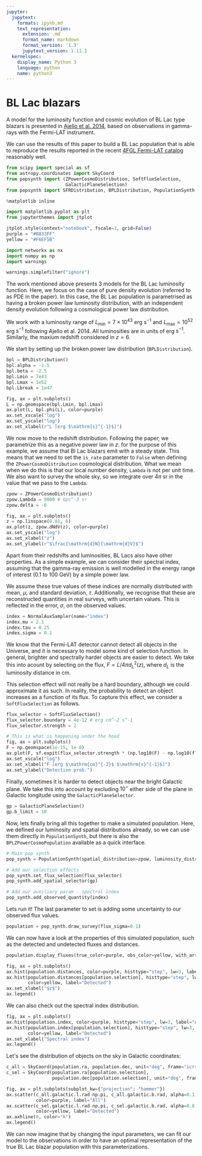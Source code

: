 ```yaml
---
jupyter:
  jupytext:
    formats: ipynb,md
    text_representation:
      extension: .md
      format_name: markdown
      format_version: '1.3'
      jupytext_version: 1.11.1
  kernelspec:
    display_name: Python 3
    language: python
    name: python3
---
```


# BL Lac blazars
A model for the luminosity function and cosmic evolution of BL Lac type blazars is presented in [Ajello et al. 2014](https://arxiv.org/abs/1310.0006), based on observations in gamma-rays with the Fermi-LAT instrument.

We can use the results of this paper to build a BL Lac population that is able to reproduce the results reported in the recent [4FGL Fermi-LAT catalog](https://arxiv.org/abs/1902.10045) reasonably well.

```python
from scipy import special as sf
from astropy.coordinates import SkyCoord
from popsynth import (ZPowerCosmoDistribution, SoftFluxSelection,
                      GalacticPlaneSelection)
from popsynth import SFRDistribution, BPLDistribution, PopulationSynth, NormalAuxSampler, AuxiliarySampler, HardFluxSelection

%matplotlib inline

import matplotlib.pyplot as plt
from jupyterthemes import jtplot

jtplot.style(context="notebook", fscale=1, grid=False)
purple = "#B833FF"
yellow = "#F6EF5B"

import networkx as nx
import numpy as np
import warnings

warnings.simplefilter("ignore")

```

The work mentioned above presents 3 models for the BL Lac luminosity function. Here, we focus on the case of pure density evolution (referred to as PDE in the paper). In this case, the BL Lac population is parametrised as having a broken power law luminosity distribution, with an independent density evolution following a cosmological power law distribution.

We work with a luminosity range of $L_\mathrm{min} = 7\times 10^{43}$ erg $\mathrm{s}^{-1}$ and $L_\mathrm{max} = 10^{52}$ erg $\mathrm{s}^{-1}$ following Ajello et al. 2014. All luminosities are in units of erg $\mathrm{s}^{-1}$. Similarly, the maxium redshift considered in $z=6$.

We start by setting up the broken power law distribution (`BPLDistribution`).

```python
bpl = BPLDistribution()
bpl.alpha = -1.5
bpl.beta = -2.5
bpl.Lmin = 7e43
bpl.Lmax = 1e52
bpl.Lbreak = 1e47

fig, ax = plt.subplots()
L = np.geomspace(bpl.Lmin, bpl.Lmax)
ax.plot(L, bpl.phi(L), color=purple)
ax.set_xscale("log")
ax.set_yscale("log")
ax.set_xlabel(r"L [erg $\mathrm{s}^{-1}$]")
```

We now move to the redshift distribution. Following the paper, we parametrize this as a negative power law in $z$. for the purpose of this example, we assume that Bl Lac blazars emit with a steady state. This means that we need to set the `is_rate` parameter to `False` when defining the `ZPowerCosmoDistribution` cosmological distribution. What we mean when we do this is that our local number density, `Lambda` is not per unit time. We also want to survey the whole sky, so we integrate over $4\pi$ sr in the value that we pass to the `Lambda`. 

```python
zpow = ZPowerCosmoDistribution()
zpow.Lambda = 9000 # Gpc^-3 sr 
zpow.delta = -6

fig, ax = plt.subplots()
z = np.linspace(0.01, 6)
ax.plot(z, zpow.dNdV(z), color=purple)
ax.set_yscale("log")
ax.set_xlabel("z")
ax.set_ylabel(r"$\frac{\mathrm{d}N}{\mathrm{d}V}$")
```

Apart from their redshifts and luminosities, BL Lacs also have other properties. As a simple example, we can consider their spectral index, assuming that the gamma-ray emission is well modelled in the energy range of interest (0.1 to 100 GeV) by a simple power law. 

We assume these true values of these indices are normally distributed with mean, $\mu$, and standard deviation, $\tau$. Additionally, we recognise that these are reconstructed quantities in real surveys, with uncertain values. This is reflected in the error, $\sigma$, on the observed values.

```python
index = NormalAuxSampler(name="index")
index.mu = 2.1
index.tau = 0.25
index.sigma = 0.1
```

We know that the Fermi-LAT detector cannot detect all objects in the Universe, and it is necessary to model some kind of selection function. In general, brighter and spectrally harder objects are easier to detect. We take this into acount by selecting on the flux, $F=L/4\pi d_L^2(z)$, where $d_L$ is the luminosity distance in cm.

This selection effect will not really be a hard boundary, although we could approximate it as such. In reality, the probability to detect an object increases as a function of its flux. To capture this effect, we consider a `SoftFluxSelection` as follows.

```python
flux_selector = SoftFluxSelection()
flux_selector.boundary = 4e-12 # erg cm^-2 s^-1
flux_selector.strength = 2

# This is what is happening under the hood
fig, ax = plt.subplots()
F = np.geomspace(1e-15, 1e-8)
ax.plot(F, sf.expit(flux_selector.strength * (np.log10(F) - np.log10(flux_selector.boundary))), color=purple)
ax.set_xscale("log")
ax.set_xlabel("F [erg $\mathrm{cm}^{-2}$ $\mathrm{s}^{-1}$]")
ax.set_ylabel("Detection prob.")
```

Finally, sometimes it is harder to detect objects near the bright Galactic plane. We take this into account by excluding $10^\circ$ either side of the plane in Galactic longitude using the `GalacticPlaneSelector`.

```python
gp = GalacticPlaneSelection()
gp.b_limit = 10
```

Now, lets finally bring all this together to make a simulated population. Here, we defined our luminosity and spatial distributions already, so we can use them directly in `PopulationSynth`, but there is also the `BPLZPowerCosmoPopulation` available as a quick interface.

```python
# Main pop synth
pop_synth = PopulationSynth(spatial_distribution=zpow, luminosity_distribution=bpl)

# Add our selection effects
pop_synth.set_flux_selection(flux_selector)
pop_synth.add_spatial_selector(gp)

# Add our auxiliary param - spectral index
pop_synth.add_observed_quantity(index)
```

Lets run it! The last parameter to set is adding some uncertainty to our observed flux values.

```python
population = pop_synth.draw_survey(flux_sigma=0.1)
```

We can now have a look at the properties of this simulated population, such as the detected and undetected fluxes and distances.

```python
population.display_fluxes(true_color=purple, obs_color=yellow, with_arrows=False, s=5);
```

```python
fig, ax = plt.subplots()
ax.hist(population.distances, color=purple, histtype="step", lw=3, label="All")
ax.hist(population.distances[population.selection], histtype="step", lw=3, 
        color=yellow, label="Detected")
ax.set_xlabel("$z$")
ax.legend()
```

We can also check out the spectral index distribution.

```python
fig, ax = plt.subplots()
ax.hist(population.index, color=purple, histtype="step", lw=3, label="All")
ax.hist(population.index[population.selection], histtype="step", lw=3, 
        color=yellow, label="Detected")
ax.set_xlabel("Spectral index")
ax.legend()
```

Let's see the distribution of objects on the sky in Galactic coordinates:

```python tags=["nbsphinx-thumbnail"]
c_all = SkyCoord(population.ra, population.dec, unit="deg", frame="icrs")
c_sel = SkyCoord(population.ra[population.selection], 
                 population.dec[population.selection], unit="deg", frame="icrs",)

fig, ax = plt.subplots(subplot_kw={"projection": "hammer"})
ax.scatter(c_all.galactic.l.rad-np.pi, c_all.galactic.b.rad, alpha=0.1, 
           color=purple, label="All")
ax.scatter(c_sel.galactic.l.rad-np.pi, c_sel.galactic.b.rad, alpha=0.8, 
           color=yellow, label="Detected")
ax.axhline(0, color="k")
ax.legend()
```

We can now imagine that by changing the input parameters, we can fit our model to the observations in order to have an optimal representation of the true BL Lac blazar population with this parameterizations.
